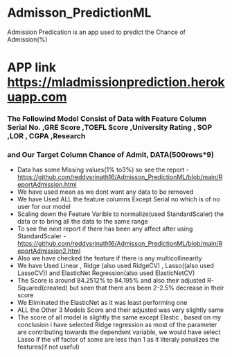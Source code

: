 # Admisson_PredictionML
Admission Predication  is an app used to predict the Chance of Admission(%)
# APP link   https://mladmissionprediction.herokuapp.com


### The Followind Model Consist of Data with  Feature Column Serial No.	,GRE Score	,TOEFL Score	,University Rating ,	SOP	,LOR ,	CGPA	,Research	 
### and Our Target Column Chance of Admit, DATA(500rows*9)

* Data has some Missing values(1% to3%) so see the report - https://github.com/reddysrinath16/Admisson_PredictionML/blob/main/ReportAdmission.html
* We have used mean as we dont want any data to be removed
* We have Used ALL the feature columns Except Serial no which is of no user for our model
* Scaling down the Feature Varible to normalize(used StandardScaler) the data or to bring all the data to the same range
* To see the next report if there has been any affect after using StandardScaler - https://github.com/reddysrinath16/Admisson_PredictionML/blob/main/ReportAdmission2.html
* Also we have checked the feature if there is any multicollinearity
* We have Used Linear , Ridge (also used RidgeCV) , Lasso((also used LassoCV)) and ElasticNet Regression(also used ElasticNetCV)
* The Score is around 84.2512% to 84.195%  and also their adjusted R-Squared(created) but seen that there ans been 2-2.5% decrease in their score
* We Eliminated the ElasticNet as it was least performing one
* ALL the Other 3 Models Score and their adjusted was very slightly same
* The score of all model is slightly the same except Elastic , based on my conclusion i have selected Ridge regression as most of the parameter are contributing towards the dependent variable, we would have select Lasso if the vif factor of some are less than 1 as it literaly penalizes the features(if not useful)



